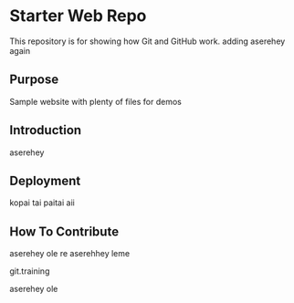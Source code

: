 # Starter Web Repo

This repository is for showing how Git and GitHub work. adding aserehey again

## Purpose

Sample website with plenty of files for demos

## Introduction

aserehey

## Deployment

kopai tai paitai aii

## How To Contribute

aserehey ole re aserehhey  leme

git.training

aserehey ole
